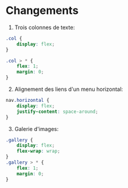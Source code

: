 # Changements

 1. Trois colonnes de texte:
 
```css
.col {
    display: flex;
}

.col > * {
    flex: 1;
    margin: 0;
}
```

2. Alignement des liens d'un menu horizontal:
```css
nav.horizontal {
    display: flex;
    justify-content: space-around;
}
```

3. Galerie d'images:
```css
.gallery {
    display: flex;
    flex-wrap: wrap; 
}
.gallery > * {
    flex: 1;
    margin: 0;
}
```



